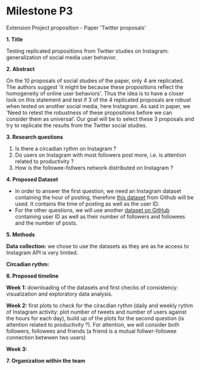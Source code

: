# Milestone P3
Extension Project proposition - Paper 'Twitter proposals'

**1. Title**

Testing replicated propositions from Twitter studies on Instagram: generalization of social media user behavior.

**2. Abstract**

On the 10 proposals of social studies of the paper, only 4 are replicated. The authors suggest 'it might be because these propositions reflect the homogeneity of online user behaviors'. Thus the idea is to have a closer look on this statement and test if 3 of the 4 replicated proposals are robust when tested on another social media, here Instagram. As said in paper, we 'Need to retest the robustness of these propositions before we can consider them as universal’. Our goal will be to select these 3 proposals and try to replicate the results from the Twitter social studies.


**3. Research questions**

1. Is there a circadian rythm on Instagram ?
2. Do users on Instagram with most followers post more, i.e. is attention related to productivity ?
3. How is the followee-follwers network distributed on Instagram ?

**4. Proposed Dataset**

- In order to answer the first question, we need an Instagram dataset containing the hour of posting, therefore [this dataset](https://github.com/eldersantos/instagram-dataset) from Github will be used. It contains the time of posting as well as the user ID.
- For the other questions, we will use another [dataset on GitHub](https://github.com/samudm98/dataset_instagram/blob/master/data_set.csv) containing user ID as well as their number of followers and followees and the number of posts.

**5. Methods**

**Data collection:** we chose to use the datasets as they are as he access to Instagram API is very limited.

**Circadian rythm:** 

**6. Proposed timeline**

**Week 1:** downloading of the datasets and first checks of consistency: visualization and exploratory data analysis.

**Week 2:** first plots to check for the ciracdian rythm (daily and weekly rythm of Instagram activity: plot number of tweets and number of users against the hours for each day), build up of the plots for the second question (is attention related to productivity ?). For attention, we will consider both followers, followees and friends (a friend is a mutual follwer-followee connection betwwen two users)

**Week 3:**

**7. Organization within the team**
